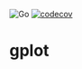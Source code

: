 ![Go](https://github.com/mchirico/gplot/workflows/Go/badge.svg)
[![codecov](https://codecov.io/gh/mchirico/gplot/branch/main/graph/badge.svg)](https://codecov.io/gh/mchirico/gplot)
# gplot

